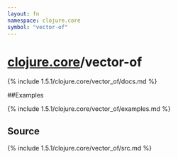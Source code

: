 ```yaml
---
layout: fn
namespace: clojure.core
symbol: "vector-of"
---
```


# [clojure.core](../)/vector-of

{% include 1.5.1/clojure.core/vector_of/docs.md %}

##Examples

{% include 1.5.1/clojure.core/vector_of/examples.md %}
## Source
{% include 1.5.1/clojure.core/vector_of/src.md %}

